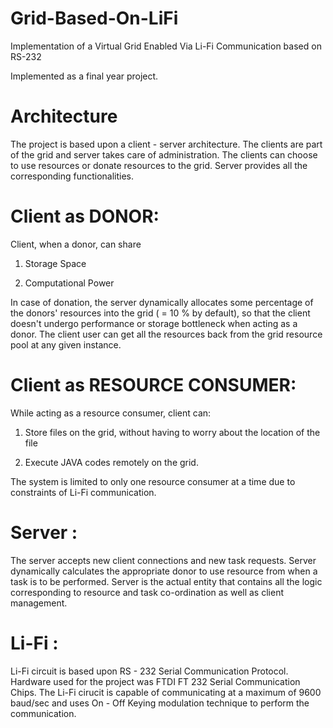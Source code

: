 # Grid-Based-On-LiFi
Implementation of a Virtual Grid Enabled Via Li-Fi Communication based on RS-232


Implemented as a final year project.


# Architecture

The project is based upon a client - server architecture. The clients are part of the grid and server takes care of administration. The clients can choose to use resources or donate resources to the grid. Server provides all the corresponding functionalities. 

# Client as DONOR:

Client, when a donor, can share

 1. Storage Space
 
 2. Computational Power
 
 In case of donation, the server dynamically allocates some percentage of the donors' resources into the grid ( = 10 % by default), so that the client doesn't undergo performance or storage bottleneck when acting as a donor. The client user can get all the resources back from the grid resource pool at any given instance.
 
 
 # Client as RESOURCE CONSUMER:
 
 While acting as a resource consumer, client can:
 
 1. Store files on the grid, without having to worry about the location of the file
 
 2. Execute JAVA codes remotely on the grid.
 
 The system is limited to only one resource consumer at a time due to constraints of Li-Fi communication.
 
 
 # Server :
 
 The server accepts new client connections and new task requests. Server dynamically calculates the appropriate donor to use resource from when a task is to be performed. Server is the actual entity that contains all the logic corresponding to  resource and task co-ordination as well as client management.

# Li-Fi :

Li-Fi circuit is based upon RS - 232 Serial Communication Protocol. Hardware used for the project was FTDI FT 232 Serial Communication Chips.
The Li-Fi cirucit is capable of communicating at a maximum of 9600 baud/sec and uses On - Off Keying modulation technique to perform the communication.




